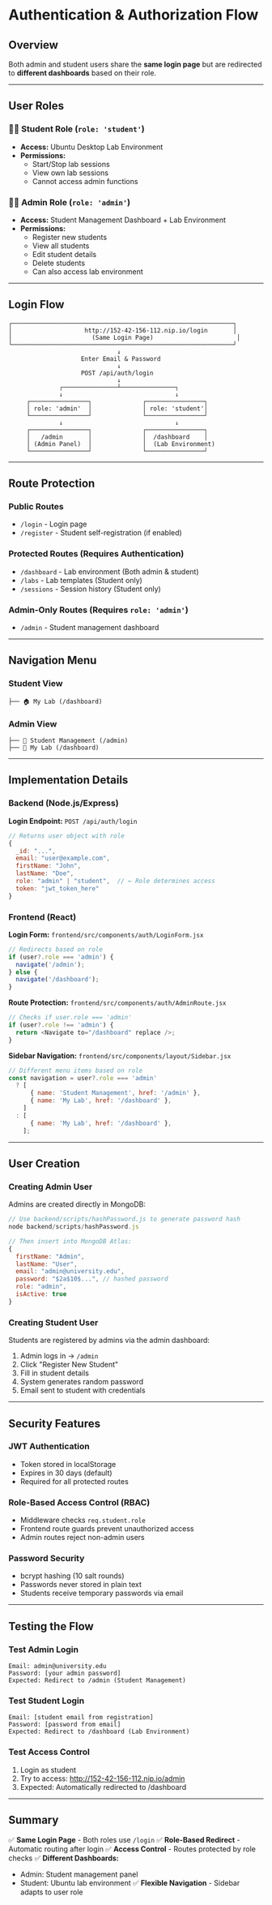 # Authentication & Authorization Flow

## Overview
Both admin and student users share the **same login page** but are redirected to **different dashboards** based on their role.

---

## User Roles

### 👨‍🎓 **Student Role** (`role: 'student'`)
- **Access:** Ubuntu Desktop Lab Environment
- **Permissions:**
  - Start/Stop lab sessions
  - View own lab sessions
  - Cannot access admin functions

### 👨‍💼 **Admin Role** (`role: 'admin'`)
- **Access:** Student Management Dashboard + Lab Environment
- **Permissions:**
  - Register new students
  - View all students
  - Edit student details
  - Delete students
  - Can also access lab environment

---

## Login Flow

```
┌─────────────────────────────────────────────────────────────┐
│                    http://152-42-156-112.nip.io/login       │
│                      (Same Login Page)                       │
└─────────────────────────────────────────────────────────────┘
                              ↓
                    Enter Email & Password
                              ↓
                    POST /api/auth/login
                              ↓
              ┌───────────────┴───────────────┐
              ↓                               ↓
     ┌────────────────┐              ┌────────────────┐
     │ role: 'admin'  │              │ role: 'student'│
     └────────────────┘              └────────────────┘
              ↓                               ↓
     ┌────────────────┐              ┌────────────────┐
     │   /admin       │              │  /dashboard    │
     │ (Admin Panel)  │              │  (Lab Environment)
     └────────────────┘              └────────────────┘
```

---

## Route Protection

### Public Routes
- `/login` - Login page
- `/register` - Student self-registration (if enabled)

### Protected Routes (Requires Authentication)
- `/dashboard` - Lab environment (Both admin & student)
- `/labs` - Lab templates (Student only)
- `/sessions` - Session history (Student only)

### Admin-Only Routes (Requires `role: 'admin'`)
- `/admin` - Student management dashboard

---

## Navigation Menu

### Student View
```
├── 🏠 My Lab (/dashboard)
```

### Admin View
```
├── 👥 Student Management (/admin)
├── 🧪 My Lab (/dashboard)
```

---

## Implementation Details

### Backend (Node.js/Express)

**Login Endpoint:** `POST /api/auth/login`
```javascript
// Returns user object with role
{
  _id: "...",
  email: "user@example.com",
  firstName: "John",
  lastName: "Doe",
  role: "admin" | "student",  // ← Role determines access
  token: "jwt_token_here"
}
```

### Frontend (React)

**Login Form:** `frontend/src/components/auth/LoginForm.jsx`
```javascript
// Redirects based on role
if (user?.role === 'admin') {
  navigate('/admin');
} else {
  navigate('/dashboard');
}
```

**Route Protection:** `frontend/src/components/auth/AdminRoute.jsx`
```javascript
// Checks if user.role === 'admin'
if (user?.role !== 'admin') {
  return <Navigate to="/dashboard" replace />;
}
```

**Sidebar Navigation:** `frontend/src/components/layout/Sidebar.jsx`
```javascript
// Different menu items based on role
const navigation = user?.role === 'admin' 
  ? [
      { name: 'Student Management', href: '/admin' },
      { name: 'My Lab', href: '/dashboard' },
    ]
  : [
      { name: 'My Lab', href: '/dashboard' },
    ];
```

---

## User Creation

### Creating Admin User
Admins are created directly in MongoDB:
```javascript
// Use backend/scripts/hashPassword.js to generate password hash
node backend/scripts/hashPassword.js

// Then insert into MongoDB Atlas:
{
  firstName: "Admin",
  lastName: "User",
  email: "admin@university.edu",
  password: "$2a$10$...", // hashed password
  role: "admin",
  isActive: true
}
```

### Creating Student User
Students are registered by admins via the admin dashboard:
1. Admin logs in → `/admin`
2. Click "Register New Student"
3. Fill in student details
4. System generates random password
5. Email sent to student with credentials

---

## Security Features

### JWT Authentication
- Token stored in localStorage
- Expires in 30 days (default)
- Required for all protected routes

### Role-Based Access Control (RBAC)
- Middleware checks `req.student.role`
- Frontend route guards prevent unauthorized access
- Admin routes reject non-admin users

### Password Security
- bcrypt hashing (10 salt rounds)
- Passwords never stored in plain text
- Students receive temporary passwords via email

---

## Testing the Flow

### Test Admin Login
```
Email: admin@university.edu
Password: [your admin password]
Expected: Redirect to /admin (Student Management)
```

### Test Student Login
```
Email: [student email from registration]
Password: [password from email]
Expected: Redirect to /dashboard (Lab Environment)
```

### Test Access Control
1. Login as student
2. Try to access: http://152-42-156-112.nip.io/admin
3. Expected: Automatically redirected to /dashboard

---

## Summary

✅ **Same Login Page** - Both roles use `/login`
✅ **Role-Based Redirect** - Automatic routing after login
✅ **Access Control** - Routes protected by role checks
✅ **Different Dashboards:**
   - Admin: Student management panel
   - Student: Ubuntu lab environment
✅ **Flexible Navigation** - Sidebar adapts to user role
